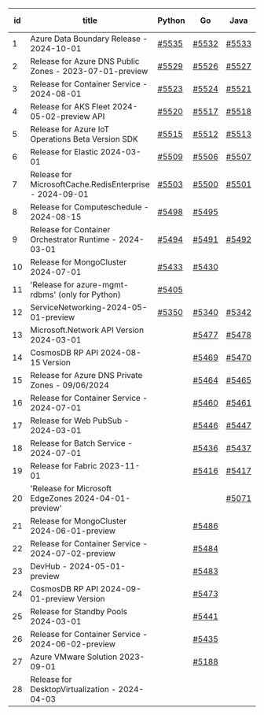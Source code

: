 | id | title | Python | Go | Java | Js | created date | target date | status |
| ------ | ------ | ------ | ------ | ------ | ------ | ------ | ------ | :-----: |
| 1 | Azure Data Boundary Release - 2024-10-01  | [#5535](https://github.com/Azure/sdk-release-request/issues/5535)  | [#5532](https://github.com/Azure/sdk-release-request/issues/5532)  | [#5533](https://github.com/Azure/sdk-release-request/issues/5533)  | [#5534](https://github.com/Azure/sdk-release-request/issues/5534)  | 09-25 | 10-25 |  |
| 2 | Release for Azure DNS Public Zones - 2023-07-01-preview  | [#5529](https://github.com/Azure/sdk-release-request/issues/5529)  | [#5526](https://github.com/Azure/sdk-release-request/issues/5526)  | [#5527](https://github.com/Azure/sdk-release-request/issues/5527)  | [#5528](https://github.com/Azure/sdk-release-request/issues/5528)  | 09-25 | 10-25 |  |
| 3 | Release for Container Service - 2024-08-01  | [#5523](https://github.com/Azure/sdk-release-request/issues/5523)  | [#5524](https://github.com/Azure/sdk-release-request/issues/5524)  | [#5521](https://github.com/Azure/sdk-release-request/issues/5521)  | [#5522](https://github.com/Azure/sdk-release-request/issues/5522)  | 09-24 | 10-24 |  |
| 4 | Release for AKS Fleet 2024-05-02-preview API  | [#5520](https://github.com/Azure/sdk-release-request/issues/5520)  | [#5517](https://github.com/Azure/sdk-release-request/issues/5517)  | [#5518](https://github.com/Azure/sdk-release-request/issues/5518)  | [#5519](https://github.com/Azure/sdk-release-request/issues/5519)  | 09-24 | 10-25 |  |
| 5 | Release for Azure IoT Operations Beta Version SDK  | [#5515](https://github.com/Azure/sdk-release-request/issues/5515)  | [#5512](https://github.com/Azure/sdk-release-request/issues/5512)  | [#5513](https://github.com/Azure/sdk-release-request/issues/5513)  | [#5514](https://github.com/Azure/sdk-release-request/issues/5514)  | 09-18 | 10-25 |  |
| 6 | Release for Elastic 2024-03-01  | [#5509](https://github.com/Azure/sdk-release-request/issues/5509)  | [#5506](https://github.com/Azure/sdk-release-request/issues/5506)  | [#5507](https://github.com/Azure/sdk-release-request/issues/5507)  | [#5508](https://github.com/Azure/sdk-release-request/issues/5508)  | 09-16 | 10-24 |  |
| 7 | Release for MicrosoftCache.RedisEnterprise - 2024-09-01  | [#5503](https://github.com/Azure/sdk-release-request/issues/5503)  | [#5500](https://github.com/Azure/sdk-release-request/issues/5500)  | [#5501](https://github.com/Azure/sdk-release-request/issues/5501)  | [#5502](https://github.com/Azure/sdk-release-request/issues/5502)  | 09-13 | 09-27 | Hold on by JS/Python/ |
| 8 | Release for Computeschedule - 2024-08-15  | [#5498](https://github.com/Azure/sdk-release-request/issues/5498)  | [#5495](https://github.com/Azure/sdk-release-request/issues/5495)  |  | [#5497](https://github.com/Azure/sdk-release-request/issues/5497)  | 09-13 | 09-27 |  |
| 9 | Release for Container Orchestrator Runtime - 2024-03-01  | [#5494](https://github.com/Azure/sdk-release-request/issues/5494)  | [#5491](https://github.com/Azure/sdk-release-request/issues/5491)  | [#5492](https://github.com/Azure/sdk-release-request/issues/5492)  | [#5493](https://github.com/Azure/sdk-release-request/issues/5493)  | 09-13 | 10-24 |  |
| 10 | Release for MongoCluster 2024-07-01  | [#5433](https://github.com/Azure/sdk-release-request/issues/5433)  | [#5430](https://github.com/Azure/sdk-release-request/issues/5430)  |  | [#5432](https://github.com/Azure/sdk-release-request/issues/5432)  | 08-19 | 09-27 | Hold on by JS/Python/ |
| 11 | 'Release for azure-mgmt-rdbms' (only for Python)  | [#5405](https://github.com/Azure/sdk-release-request/issues/5405)  |  |  |  | 08-07 | fail to get. |  |
| 12 | ServiceNetworking-2024-05-01-preview  | [#5350](https://github.com/Azure/sdk-release-request/issues/5350)  | [#5340](https://github.com/Azure/sdk-release-request/issues/5340)  | [#5342](https://github.com/Azure/sdk-release-request/issues/5342)  | [#5346](https://github.com/Azure/sdk-release-request/issues/5346)  | 07-18 | 09-26 | Hold on by JS/Java/Python/ |
| 13 | Microsoft.Network API Version 2024-03-01  |  | [#5477](https://github.com/Azure/sdk-release-request/issues/5477)  | [#5478](https://github.com/Azure/sdk-release-request/issues/5478)  | [#5479](https://github.com/Azure/sdk-release-request/issues/5479)  | 09-10 | 09-26 |  |
| 14 | CosmosDB RP API 2024-08-15 Version  |  | [#5469](https://github.com/Azure/sdk-release-request/issues/5469)  | [#5470](https://github.com/Azure/sdk-release-request/issues/5470)  | [#5471](https://github.com/Azure/sdk-release-request/issues/5471)  | 09-09 | 09-27 |  |
| 15 | Release for Azure DNS Private Zones - 09/06/2024  |  | [#5464](https://github.com/Azure/sdk-release-request/issues/5464)  | [#5465](https://github.com/Azure/sdk-release-request/issues/5465)  | [#5466](https://github.com/Azure/sdk-release-request/issues/5466)  | 09-06 | 09-27 |  |
| 16 | Release for Container Service - 2024-07-01  |  | [#5460](https://github.com/Azure/sdk-release-request/issues/5460)  | [#5461](https://github.com/Azure/sdk-release-request/issues/5461)  | [#5462](https://github.com/Azure/sdk-release-request/issues/5462)  | 09-02 | 09-26 |  |
| 17 | Release for Web PubSub - 2024-03-01  |  | [#5446](https://github.com/Azure/sdk-release-request/issues/5446)  | [#5447](https://github.com/Azure/sdk-release-request/issues/5447)  | [#5448](https://github.com/Azure/sdk-release-request/issues/5448)  | 08-26 | 09-26 |  |
| 18 | Release for Batch Service - 2024-07-01  |  | [#5436](https://github.com/Azure/sdk-release-request/issues/5436)  | [#5437](https://github.com/Azure/sdk-release-request/issues/5437)  | [#5438](https://github.com/Azure/sdk-release-request/issues/5438)  | 08-22 | 09-27 |  |
| 19 | Release for Fabric 2023-11-01  |  | [#5416](https://github.com/Azure/sdk-release-request/issues/5416)  | [#5417](https://github.com/Azure/sdk-release-request/issues/5417)  | [#5418](https://github.com/Azure/sdk-release-request/issues/5418)  | 08-12 | 09-26 |  |
| 20 | 'Release for Microsoft EdgeZones 2024-04-01-preview'  |  |  | [#5071](https://github.com/Azure/sdk-release-request/issues/5071)  |  | 03-22 | 05-24 | Hold on by Java/ |
| 21 | Release for MongoCluster 2024-06-01-preview  |  | [#5486](https://github.com/Azure/sdk-release-request/issues/5486)  |  |  | 09-12 | 09-27 |  |
| 22 | Release for Container Service - 2024-07-02-preview  |  | [#5484](https://github.com/Azure/sdk-release-request/issues/5484)  |  | [#5485](https://github.com/Azure/sdk-release-request/issues/5485)  | 09-12 | 09-26 |  |
| 23 | DevHub - 2024-05-01-preview  |  | [#5483](https://github.com/Azure/sdk-release-request/issues/5483)  |  |  | 09-12 | 09-26 |  |
| 24 | CosmosDB RP API 2024-09-01-preview Version  |  | [#5473](https://github.com/Azure/sdk-release-request/issues/5473)  |  | [#5475](https://github.com/Azure/sdk-release-request/issues/5475)  | 09-09 | 09-27 |  |
| 25 | Release for Standby Pools 2024-03-01  |  | [#5441](https://github.com/Azure/sdk-release-request/issues/5441)  |  | [#5443](https://github.com/Azure/sdk-release-request/issues/5443)  | 08-22 | 09-27 | Hold on by JS/ |
| 26 | Release for Container Service - 2024-06-02-preview  |  | [#5435](https://github.com/Azure/sdk-release-request/issues/5435)  |  |  | 08-22 | 09-26 |  |
| 27 | Azure VMware Solution 2023-09-01  |  | [#5188](https://github.com/Azure/sdk-release-request/issues/5188)  |  | [#5190](https://github.com/Azure/sdk-release-request/issues/5190)  | 05-08 | 09-26 |  |
| 28 | Release for DesktopVirtualization - 2024-04-03  |  |  |  | [#5452](https://github.com/Azure/sdk-release-request/issues/5452)  | 08-30 | 09-27 |  |
